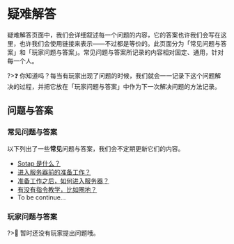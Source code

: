 # 疑难解答

疑难解答页面中，我们会详细叙述每一个问题的内容，它的答案也许我们会写在这里，也许我们会使用链接来表示——不过都是等价的。此页面分为「常见问题与答案」和「玩家问题与答案」。常见问题与答案所记录的内容相对固定、通用，针对每一个人。

?>❓ 你知道吗？每当有玩家出现了问题的时候，我们就会一一记录下这个问题解决的过程，并把它放在「玩家问题与答案」中作为下一次解决问题的方法记录。

## 问题与答案

### 常见问题与答案

以下列出了一些**常见**问题与答案，我们会不定期更新它们的内容。

- [Sotap 是什么？](introduction.md)
- [进入服务器前的准备工作？](getting-started/preparation.md)
- [准备工作之后，如何进入服务器？](getting-started/entering-server.md)
- [有没有指令教学，比如圈地？](getting-started/basic-commands.md)
- To be continue...

### 玩家问题与答案

?>🤔 暂时还没有玩家提出问题哦。
